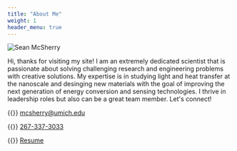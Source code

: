 ```yaml
---
title: "About Me"
weight: 1
header_menu: true
---
```


![Sean McSherry](images/education_horizontal.png)

Hi, thanks for visiting my site! I am an extremely dedicated scientist that is passionate about solving challenging research and engineering problems with creative solutions. My expertise is in studying light and heat transfer at the nanoscale and desinging new materials with the goal of improving the next generation of energy conversion and sensing technologies. I thrive in leadership roles but also can be a great team member. Let's connect!

{{<icon class="fa fa-envelope">}}&nbsp;[mcsherry@umich.edu](mcsherry@umich.edu)

{{<icon class="fa fa-phone">}}&nbsp;[267-337-3033](tel:2673373033)

{{<icon class="fa fa-file-pdf-o">}}&nbsp;[Resume](images/McSherry_Resume.pdf)  
